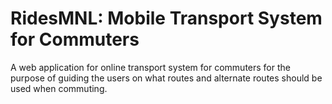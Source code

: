 # RidesMNL: Mobile Transport System for Commuters
A web application for online transport system for commuters for the purpose of guiding the users on what routes and alternate routes should be used when commuting.
